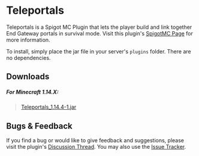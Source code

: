 # Teleportals

Teleportals is a Spigot MC Plugin that lets the player build and link together End Gateway portals in survival mode. 
Visit this plugin's [SpigotMC Page](https://www.spigotmc.org/resources/teleportals.70127/) for more information.

To install, simply place the jar file in your server's `plugins` folder. There are no dependencies.

## Downloads

##### For Minecraft 1.14.X:
> [Teleportals_1.14.4-1.jar](https://github.com/Cynadyde/Teleportals/raw/master/builds/Teleportals_1.14.4_1.jar)

## Bugs & Feedback

If you find a bug or would like to give feedback and suggestions, please visit
the plugin's [Discussion Thread](https://www.spigotmc.org/threads/teleportals.388724/).
You may also use the [Issue Tracker](https://github.com/Cynadyde/Teleportals/issues).
